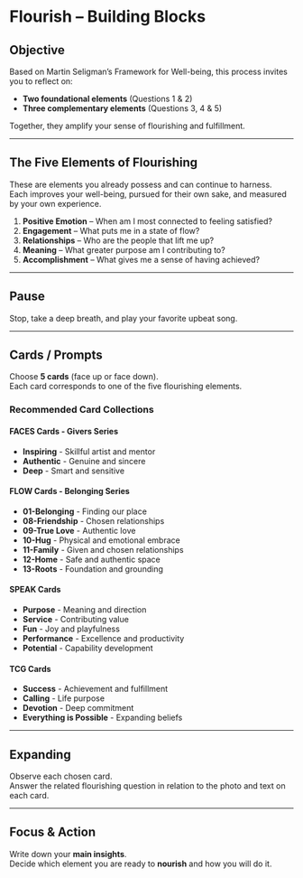 # Flourish – Building Blocks

## Objective
Based on Martin Seligman’s Framework for Well-being, this process invites you to reflect on:  
- **Two foundational elements** (Questions 1 & 2)  
- **Three complementary elements** (Questions 3, 4 & 5)  

Together, they amplify your sense of flourishing and fulfillment.

---

## The Five Elements of Flourishing
These are elements you already possess and can continue to harness.  
Each improves your well-being, pursued for their own sake, and measured by your own experience.

1. **Positive Emotion** – When am I most connected to feeling satisfied?  
2. **Engagement** – What puts me in a state of flow?  
3. **Relationships** – Who are the people that lift me up?  
4. **Meaning** – What greater purpose am I contributing to?  
5. **Accomplishment** – What gives me a sense of having achieved?

---

## Pause
Stop, take a deep breath, and play your favorite upbeat song.

---

## Cards / Prompts
Choose **5 cards** (face up or face down).  
Each card corresponds to one of the five flourishing elements.

### Recommended Card Collections

#### FACES Cards - Givers Series
- **Inspiring** - Skillful artist and mentor
- **Authentic** - Genuine and sincere
- **Deep** - Smart and sensitive

#### FLOW Cards - Belonging Series
- **01-Belonging** - Finding our place
- **08-Friendship** - Chosen relationships
- **09-True Love** - Authentic love
- **10-Hug** - Physical and emotional embrace
- **11-Family** - Given and chosen relationships
- **12-Home** - Safe and authentic space
- **13-Roots** - Foundation and grounding

#### SPEAK Cards
- **Purpose** - Meaning and direction
- **Service** - Contributing value
- **Fun** - Joy and playfulness
- **Performance** - Excellence and productivity
- **Potential** - Capability development

#### TCG Cards
- **Success** - Achievement and fulfillment
- **Calling** - Life purpose
- **Devotion** - Deep commitment
- **Everything is Possible** - Expanding beliefs

---

## Expanding
Observe each chosen card.  
Answer the related flourishing question in relation to the photo and text on each card.

---

## Focus & Action
Write down your **main insights**.  
Decide which element you are ready to **nourish** and how you will do it.
